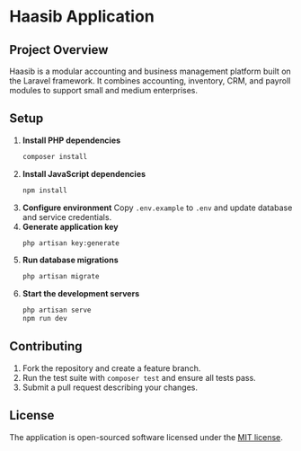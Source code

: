 # Haasib Application

## Project Overview
Haasib is a modular accounting and business management platform built on the Laravel framework. It combines accounting, inventory, CRM, and payroll modules to support small and medium enterprises.

## Setup
1. **Install PHP dependencies**
   ```bash
   composer install
   ```
2. **Install JavaScript dependencies**
   ```bash
   npm install
   ```
3. **Configure environment**
   Copy `.env.example` to `.env` and update database and service credentials.
4. **Generate application key**
   ```bash
   php artisan key:generate
   ```
5. **Run database migrations**
   ```bash
   php artisan migrate
   ```
6. **Start the development servers**
   ```bash
   php artisan serve
   npm run dev
   ```

## Contributing
1. Fork the repository and create a feature branch.
2. Run the test suite with `composer test` and ensure all tests pass.
3. Submit a pull request describing your changes.

## License
The application is open-sourced software licensed under the [MIT license](https://opensource.org/licenses/MIT).
